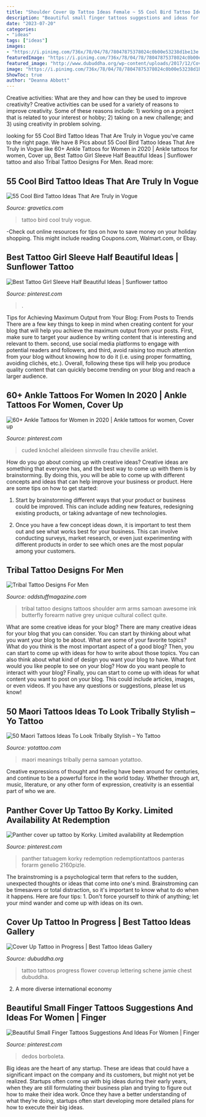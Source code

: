 ```yaml
---
title: "Shoulder Cover Up Tattoo Ideas Female ~ 55 Cool Bird Tattoo Ideas That Are Truly In Vogue"
description: "Beautiful small finger tattoos suggestions and ideas for women"
date: "2023-07-20"
categories:
- "ideas"
tags: ["ideas"]
images:
- "https://i.pinimg.com/736x/78/04/78/78047875378024c0b00e53238d1be13e.jpg"
featuredImage: "https://i.pinimg.com/736x/78/04/78/78047875378024c0b00e53238d1be13e.jpg"
featured_image: "http://www.dubuddha.org/wp-content/uploads/2017/12/Cover-Up-Tattoo-in-Progress-by-Jamie-Schene-728x596.jpg"
image: "https://i.pinimg.com/736x/78/04/78/78047875378024c0b00e53238d1be13e.jpg"
ShowToc: true
author: "Deanna Abbott"
---
```



Creative activities: What are they and how can they be used to improve creativity?
Creative activities can be used for a variety of reasons to improve creativity. Some of these reasons include: 1) working on a project that is related to your interest or hobby; 2) taking on a new challenge; and 3) using creativity in problem solving.

	

		
looking for 55 Cool Bird Tattoo Ideas That Are Truly in Vogue you've came to the right page. We have 8 Pics about 55 Cool Bird Tattoo Ideas That Are Truly in Vogue like 60+ Ankle Tattoos for Women in 2020 | Ankle tattoos for women, Cover up, Best Tattoo Girl Sleeve Half Beautiful Ideas | Sunflower tattoo and also Tribal Tattoo Designs For Men. Read more:
		
    
## 55 Cool Bird Tattoo Ideas That Are Truly In Vogue

<img loading=lazy src="https://www.gravetics.com/wp-content/uploads/2017/07/Cover-Up-Black-Bird-Tattoo.jpg" onerror="this.onerror=null;this.src='https://tse2.mm.bing.net/th?id=OIP.0MQZ_FWS1Cq6sroDhSW_cQHaJQ&amp;pid=15.1';" alt="55 Cool Bird Tattoo Ideas That Are Truly in Vogue">

_Source: gravetics.com_

>tattoo bird cool truly vogue. 

	

-Check out online resources for tips on how to save money on your holiday shopping. This might include reading Coupons.com, Walmart.com, or Ebay.

    
## Best Tattoo Girl Sleeve Half Beautiful Ideas | Sunflower Tattoo

<img loading=lazy src="https://i.pinimg.com/736x/db/c1/63/dbc1636dbd3050f2df5723d4689ab4bf.jpg" onerror="this.onerror=null;this.src='https://tse4.mm.bing.net/th?id=OIP.SxlMuwYVsl6mVgHl0InoCAAAAA&amp;pid=15.1';" alt="Best Tattoo Girl Sleeve Half Beautiful Ideas | Sunflower tattoo">

_Source: pinterest.com_

>. 

	

Tips for Achieving Maximum Output from Your Blog: From Posts to Trends
There are a few key things to keep in mind when creating content for your blog that will help you achieve the maximum output from your posts. First, make sure to target your audience by writing content that is interesting and relevant to them. second, use social media platforms to engage with potential readers and followers, and third, avoid raising too much attention from your blog without knowing how to do it (i.e. using proper formatting, avoiding clichés, etc.). Overall, following these tips will help you produce quality content that can quickly become trending on your blog and reach a larger audience.

    
## 60+ Ankle Tattoos For Women In 2020 | Ankle Tattoos For Women, Cover Up

<img loading=lazy src="https://i.pinimg.com/736x/ab/35/cf/ab35cf6773a2afd03fc36beb2a97d8c6.jpg" onerror="this.onerror=null;this.src='https://tse3.mm.bing.net/th?id=OIP.bTHkE_X6FC5KElGpV0NPvgHaKB&amp;pid=15.1';" alt="60+ Ankle Tattoos for Women in 2020 | Ankle tattoos for women, Cover up">

_Source: pinterest.com_

>cuded knöchel alleideen sinnvolle frau cheville anklet. 

	

How do you go about coming up with creative ideas?
Creative ideas are something that everyone has, and the best way to come up with them is by brainstorming. By doing this, you will be able to come up with different concepts and ideas that can help improve your business or product. Here are some tips on how to get started:
1. Start by brainstorming different ways that your product or business could be improved. This can include adding new features, redesigning existing products, or taking advantage of new technologies.

2. Once you have a few concept ideas down, it is important to test them out and see what works best for your business. This can involve conducting surveys, market research, or even just experimenting with different products in order to see which ones are the most popular among your customers.


    
## Tribal Tattoo Designs For Men

<img loading=lazy src="http://oddstuffmagazine.com/wp-content/uploads/2014/01/tribal-tattoo-designs-for-arms-11.jpg" onerror="this.onerror=null;this.src='https://tse1.mm.bing.net/th?id=OIP.g3UYP6hAyeMrtyMx1WsqyAHaJx&amp;pid=15.1';" alt="Tribal Tattoo Designs For Men">

_Source: oddstuffmagazine.com_

>tribal tattoo designs tattoos shoulder arm arms samoan awesome ink butterfly forearm native grey unique cultural collect quite. 

	

What are some creative ideas for your blog?
There are many creative ideas for your blog that you can consider. You can start by thinking about what you want your blog to be about. What are some of your favorite topics? What do you think is the most important aspect of a good blog? Then, you can start to come up with ideas for how to write about those topics. You can also think about what kind of design you want your blog to have. What font would you like people to see on your blog? How do you want people to interact with your blog? Finally, you can start to come up with ideas for what content you want to post on your blog. This could include articles, images, or even videos. If you have any questions or suggestions, please let us know!

    
## 50 Maori Tattoos Ideas To Look Tribally Stylish – Yo Tattoo

<img loading=lazy src="http://yotattoo.com/wp-content/uploads/2016/03/Maori-Tattoo-Designs-and-Meanings.jpg" onerror="this.onerror=null;this.src='https://tse1.mm.bing.net/th?id=OIP.YbYVT5528yLLecRlUuzs2gHaMH&amp;pid=15.1';" alt="50 Maori Tattoos Ideas To Look Tribally Stylish – Yo Tattoo">

_Source: yotattoo.com_

>maori meanings tribally perna samoan yotattoo. 

	

Creative expressions of thought and feeling have been around for centuries, and continue to be a powerful force in the world today. Whether through art, music, literature, or any other form of expression, creativity is an essential part of who we are.

    
## Panther Cover Up Tattoo By Korky. Limited Availability At Redemption

<img loading=lazy src="https://i.pinimg.com/736x/78/04/78/78047875378024c0b00e53238d1be13e.jpg" onerror="this.onerror=null;this.src='https://tse2.mm.bing.net/th?id=OIP._EdEKNeT-yG2cXbZBfWTtgHaJ3&amp;pid=15.1';" alt="Panther cover up tattoo by Korky. Limited availability at Redemption">

_Source: pinterest.com_

>panther tatuagem korky redemption redemptiontattoos panteras forarm genelio 2160pizle. 

	

The brainstroming is a psychological term that refers to the sudden, unexpected thoughts or ideas that come into one's mind. Brainstroming can be timesavers or total distraction, so it's important to know what to do when it happens. Here are four tips: 1. Don't force yourself to think of anything; let your mind wander and come up with ideas on its own. 
    
## Cover Up Tattoo In Progress | Best Tattoo Ideas Gallery

<img loading=lazy src="http://www.dubuddha.org/wp-content/uploads/2017/12/Cover-Up-Tattoo-in-Progress-by-Jamie-Schene-728x596.jpg" onerror="this.onerror=null;this.src='https://tse4.mm.bing.net/th?id=OIP.HjuU1SiQmzhaevvHUVg1igHaGE&amp;pid=15.1';" alt="Cover Up Tattoo in Progress | Best Tattoo Ideas Gallery">

_Source: dubuddha.org_

>tattoo tattoos progress flower coverup lettering schene jamie chest dubuddha. 

	

2. A more diverse international economy 

    
## Beautiful Small Finger Tattoos Suggestions And Ideas For Women | Finger

<img loading=lazy src="https://i.pinimg.com/736x/3e/e5/6b/3ee56bc0b1e2e373d5da916bbf6d79ad.jpg" onerror="this.onerror=null;this.src='https://tse4.mm.bing.net/th?id=OIP.G2TfbUuZM1s_mWZ6siJWlwHaJ3&amp;pid=15.1';" alt="Beautiful Small Finger Tattoos Suggestions And Ideas For Women | Finger">

_Source: pinterest.com_

>dedos borboleta. 

	

Big ideas are the heart of any startup. These are ideas that could have a significant impact on the company and its customers, but might not yet be realized. Startups often come up with big ideas during their early years, when they are still formulating their business plan and trying to figure out how to make their idea work. Once they have a better understanding of what they’re doing, startups often start developing more detailed plans for how to execute their big ideas.

